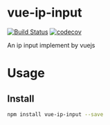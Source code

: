# vue-ip-input
[![Build Status](https://travis-ci.org/lakb248/vue-ip-input.svg?branch=master)](https://travis-ci.org/lakb248/vue-ip-input)
[![codecov](https://codecov.io/gh/lakb248/vue-ip-input/branch/master/graph/badge.svg)](https://codecov.io/gh/lakb248/vue-ip-input)

An ip input implement by vuejs

# Usage

## Install

```bash
npm install vue-ip-input --save
```
